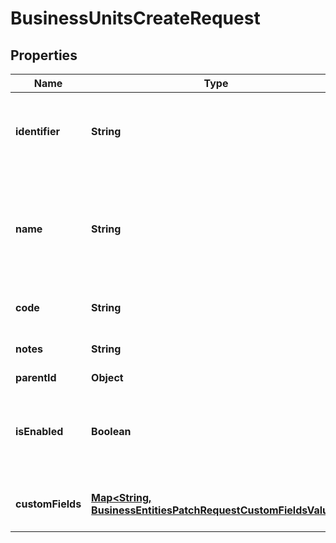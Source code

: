 

# BusinessUnitsCreateRequest


## Properties

| Name | Type | Description | Notes |
|------------ | ------------- | ------------- | -------------|
|**identifier** | **String** | Optional identifier that can be used for administrative tasks. |  [optional] |
|**name** | **String** | Name given to this [Business Unit](https://developers.intellihr.io/docs/v1/). This name would normally be shown to users of the system. |  |
|**code** | **String** | Code given to this [Business Unit](https://developers.intellihr.io/docs/v1/) |  [optional] |
|**notes** | **String** | Notes attached to a [Business Unit](https://developers.intellihr.io/docs/v1/) |  [optional] |
|**parentId** | **Object** |  |  [optional] |
|**isEnabled** | **Boolean** | Specifies whether users can select this [Business Unit](https://developers.intellihr.io/docs/v1/) in dropdowns. |  [optional] |
|**customFields** | [**Map&lt;String, BusinessEntitiesPatchRequestCustomFieldsValue&gt;**](BusinessEntitiesPatchRequestCustomFieldsValue.md) | The custom field values for this Business Unit |  [optional] |



